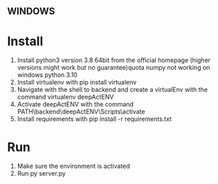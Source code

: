 ## WINDOWS
# Install
1. Install python3 version 3.8 64bit from the official homepage (higher versions might work but no guarantee)quota numpy not working on windows python 3.10
2. Install virtualenv with pip install virtualenv
3. Navigate with the shell to backend and create a virtualEnv with the command virtualenv deepActENV
4. Activate deepActENV with the command PATH\backend\deepActENV\Scripts\activate 
5. Install requirements with pip install -r requirements.txt

# Run 
1. Make sure the environment is activated
2. Run py server.py

